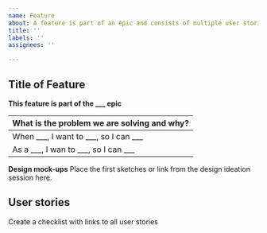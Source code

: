 ```yaml
---
name: Feature
about: A feature is part of an epic and consists of multiple user stories
title: ''
labels: ''
assignees: ''

---
```


## Title of Feature
**This feature is part of the ___ epic**

| **What is the problem we are solving and why?**  |
| ------------- |
| When ___, I want to ___, so I can ___  | 
| As a ___, I wan to ___, so I can ___  | 

**Design mock-ups**
Place the first sketches or link from the design ideation session here.

## User stories
Create a checklist with links to all user stories
